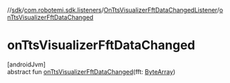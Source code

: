 //[sdk](../../../index.md)/[com.robotemi.sdk.listeners](../index.md)/[OnTtsVisualizerFftDataChangedListener](index.md)/[onTtsVisualizerFftDataChanged](on-tts-visualizer-fft-data-changed.md)

# onTtsVisualizerFftDataChanged

[androidJvm]\
abstract fun [onTtsVisualizerFftDataChanged](on-tts-visualizer-fft-data-changed.md)(fft: [ByteArray](https://kotlinlang.org/api/latest/jvm/stdlib/kotlin/-byte-array/index.html))
